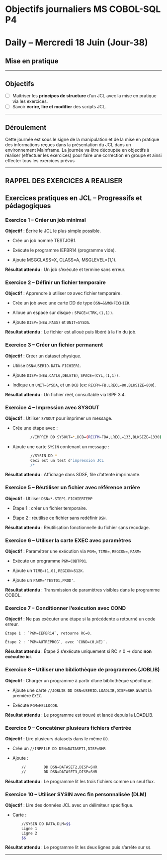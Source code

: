 # Objectifs journaliers MS COBOL-SQL P4

# Daily – Mercredi 18 Juin (Jour-38)


##  Mise en pratique

---

## Objectifs

* [ ] Maîtriser les **principes de structure** d’un JCL avec la mise en pratique via les exercices.
* [ ] Savoir **écrire, lire et modifier** des scripts JCL.

---

## Déroulement

Cette journée est sous le signe de la manipulation et de la mise en pratique des informations reçues dans la présentation du JCL dans un environnement Mainframe.
La journée va être découpée en objectifs à réaliser (effectuer les exercices) pour faire une correction en groupe et ainsi effecter tous les exercices prévus

---

## RAPPEL DES EXERCICES A REALISER
## Exercices pratiques en JCL – Progressifs et pédagogiques

### Exercice 1 – Créer un job minimal
**Objectif** : Écrire le JCL le plus simple possible.

   * Crée un job nommé TESTJOB1.

   * Exécute le programme IEFBR14 (programme vide).

   * Ajoute MSGCLASS=X, CLASS=A, MSGLEVEL=(1,1).

**Résultat attendu** : Un job s’exécute et termine sans erreur.

### Exercice 2 – Définir un fichier temporaire
**Objectif** : Apprendre à utiliser `DD` avec fichier temporaire.

   * Crée un job avec une carte DD de type `DSN=&&MONFICHIER`.

   * Alloue un espace sur disque : `SPACE=(TRK,(1,1))`.

   * Ajoute `DISP=(NEW,PASS)` et `UNIT=SYSDA`.

**Résultat attendu** : Le fichier est alloué puis libéré à la fin du job.
 
### Exercice 3 – Créer un fichier permanent
**Objectif** : Créer un dataset physique.

   * Utilise `DSN=USERID.DATA.FICHIER1`.

   * Ajoute `DISP=(NEW,CATLG,DELETE)`, `SPACE=(CYL,(1,1))`.

   * Indique un `UNIT=SYSDA`, et un `DCB` (ex: `RECFM=FB,LRECL=80,BLKSIZE=800`).

**Résultat attendu** : Un fichier réel, consultable via ISPF 3.4.

### Exercice 4 – Impression avec SYSOUT
**Objectif** : Utiliser `SYSOUT` pour imprimer un message.

   * Crée une étape avec :
		```bash
				//IMPRIM DD SYSOUT=*,DCB=(RECFM=FBA,LRECL=133,BLKSIZE=1330)
		```
   * Ajoute une carte `SYSIN` contenant un message :
		```bash
				//SYSIN DD *
				Ceci est un test d'impression JCL
				/*
		```
**Résultat attendu** : Affichage dans SDSF, file d’attente imprimante.
 
### Exercice 5 – Réutiliser un fichier avec référence arrière
**Objectif** : Utiliser `DSN=*.STEP1.FICHIERTEMP`

   * Étape 1 : créer un fichier temporaire.

   * Étape 2 : réutilise ce fichier sans redéfinir `DSN`.

**Résultat attendu** : Réutilisation fonctionnelle du fichier sans recodage.


### Exercice 6 – Utiliser la carte EXEC avec paramètres 
**Objectif** : Paramétrer une exécution via `PGM=`, `TIME=`, `REGION=`, `PARM=`

   * Exécute un programme `PGM=COBTP01`.

   * Ajoute un `TIME=(1,0)`, `REGION=512K`.

   * Ajoute un `PARM='TEST01,PROD'`.

**Résultat attendu** : Transmission de paramètres visibles dans le programme COBOL.


### Exercice 7 – Conditionner l’exécution avec COND
**Objectif** : Ne pas exécuter une étape si la précédente a retourné un code erreur.

    Étape 1 : `PGM=IEFBR14`, retourne RC=0.

    Étape 2 : `PGM=AUTREPROG`, avec `COND=(0,NE)`.

**Résultat attendu** : Étape 2 s’exécute uniquement si RC ≠ 0 → donc **non exécutée ici**.

 
### Exercice 8 – Utiliser une bibliothèque de programmes (JOBLIB)
**Objectif** : Charger un programme à partir d’une bibliothèque spécifique.

   * Ajoute une carte `//JOBLIB DD DSN=USERID.LOADLIB,DISP=SHR` avant la première `EXEC`.

   * Exécute `PGM=HELLOCOB`.

**Résultat attendu** : Le programme est trouvé et lancé depuis la LOADLIB.

 
### Exercice 9 – Concaténer plusieurs fichiers d’entrée
**Objectif** : Lire plusieurs datasets dans le même `DD`.

   * Crée un `//INPFILE DD DSN=DATASET1,DISP=SHR`

   * Ajoute :
		```bash
			//        DD DSN=DATASET2,DISP=SHR
			//        DD DSN=DATASET3,DISP=SHR
		```
**Résultat attendu** : Le programme lit les trois fichiers comme un seul flux.
 
### Exercice 10 – Utiliser SYSIN avec fin personnalisée (DLM)
**Objectif** : Lire des données JCL avec un délimiteur spécifique.

   * Carte :
		```bash
			//SYSIN DD DATA,DLM=$$
			Ligne 1
			Ligne 2
			$$
		```
**Résultat attendu** : Le programme lit les deux lignes puis s’arrête sur `$$`.

 


---
